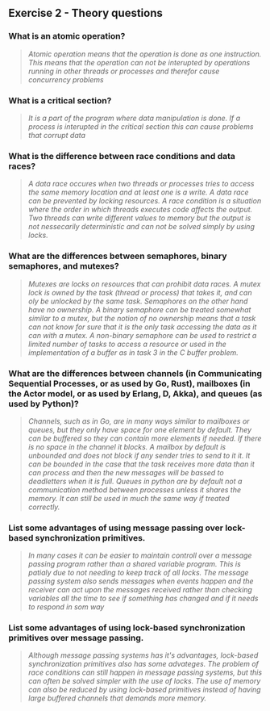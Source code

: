 Exercise 2 - Theory questions
-----------------------------

### What is an atomic operation?
> *Atomic operation means that the operation is done as one instruction. This means that the operation can not be interupted by operations running in other threads or processes and therefor cause concurrency problems*

### What is a critical section?
> *It is a part of the program where data manipulation is done. If a process is interupted in the critical section this can cause problems that corrupt data*

### What is the difference between race conditions and data races?
> *A data race occures when two threads or processes tries to access the same memory location and at least one is a write. A data race can be prevented by locking resources. A race condition is a situation where the order in which threads executes code affects the output. Two threads can write different values to memory but the output is not nessecarily deterministic and can not be solved simply by using locks.*

### What are the differences between semaphores, binary semaphores, and mutexes?
> *Mutexes are locks on resources that can prohibit data races. A mutex lock is owned by the task (thread or process) that takes it, and can oly be unlocked by the same task. Semaphores on the other hand have no ownership. A binary semaphore can be treated somewhat similar to a mutex, but the notion of no ownership means that a task can not know for sure that it is the only task accessing the data as it can with a mutex. A non-binary semaphore can be used to restrict a limited number of tasks to access a resource or used in the implementation of a buffer as in task 3 in the C buffer problem.*

### What are the differences between channels (in Communicating Sequential Processes, or as used by Go, Rust), mailboxes (in the Actor model, or as used by Erlang, D, Akka), and queues (as used by Python)? 
> *Channels, such as in Go, are in many ways similar to mailboxes or queues, but they only have space for one element by default. They can be buffered so they can contain more elements if needed. If there is no space in the channel it blocks. A mailbox by default is unbounded and does not block if any sender tries to send to it it. It can be bounded in the case that the task receives more data than it can process and then the new messages will be bassed to deadletters when it is full. Queues in python are by default not a communication method between processes unless it shares the memory. It can still be used in much the same way if treated correctly.*

### List some advantages of using message passing over lock-based synchronization primitives.
> *In many cases it can be easier to maintain controll over a message passing program rather than a shared variable program. This is patialy due to not needing to keep track of all locks. The message passing system also sends messages when events happen and the receiver can act upon the messages received rather than checking variables all the time to see if something has changed and if it needs to respond in som way*

### List some advantages of using lock-based synchronization primitives over message passing.
> *Although message passing systems has it's advantages, lock-based synchronization primitives also has some advateges. The problem of race conditions can still happen in message passing systems, but this can often be solved simpler with the use of locks. The use of memory can also be reduced by using lock-based primitives instead of having large buffered channels that demands more memory.*
